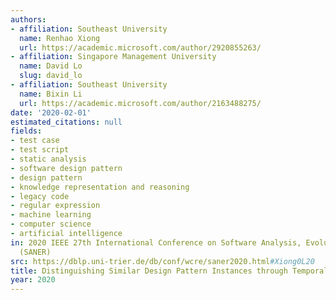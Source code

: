 ```yaml
---
authors:
- affiliation: Southeast University
  name: Renhao Xiong
  url: https://academic.microsoft.com/author/2920855263/
- affiliation: Singapore Management University
  name: David Lo
  slug: david_lo
- affiliation: Southeast University
  name: Bixin Li
  url: https://academic.microsoft.com/author/2163488275/
date: '2020-02-01'
estimated_citations: null
fields:
- test case
- test script
- static analysis
- software design pattern
- design pattern
- knowledge representation and reasoning
- legacy code
- regular expression
- machine learning
- computer science
- artificial intelligence
in: 2020 IEEE 27th International Conference on Software Analysis, Evolution and Reengineering
  (SANER)
src: https://dblp.uni-trier.de/db/conf/wcre/saner2020.html#Xiong0L20
title: Distinguishing Similar Design Pattern Instances through Temporal Behavior Analysis
year: 2020
---
```

